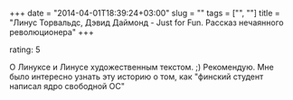 +++
date = "2014-04-01T18:39:24+03:00"
slug = ""
tags = ["", ""]
title = "Линус Торвальдс, Дэвид Даймонд - Just for Fun. Рассказ нечаянного революционера"
+++

rating: 5

О Линуксе и Линусе художественным текстом. ;) Рекомендую. Мне было интересно
узнать эту историю о том, как "финский студент написал ядро свободной ОС"
